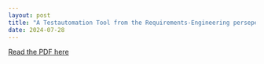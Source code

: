 ```yaml
---
layout: post
title: "A Testautomation Tool from the Requirements-Engineering persepective "
date: 2024-07-28
---
```


[Read the PDF here](https://hada99.github.io/HadiDahnoun.github.io/pdfs/HA_RE_Dahnoun_Hadi)
